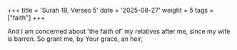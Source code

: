 +++
title = 'Surah 19, Verses 5'
date = '2025-08-27'
weight = 5
tags = ["faith"]
+++

And I am concerned about ˹the faith of˺ my relatives after me, since my wife is barren. So grant me, by Your grace, an heir,